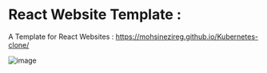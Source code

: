 # React Website Template :
A Template for React Websites : https://mohsinezireg.github.io/Kubernetes-clone/

![image](https://github.com/MohsineZireg/Kubernetes-clone/assets/79486241/ede25074-c57c-4469-8799-8a0b4c500274)

